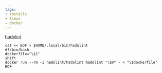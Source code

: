 ```yaml
---
tags:
- installs
- linux
- docker
---
```

[hadolint](https://github.com/hadolint/hadolint)
```shell
cat << EOF > $HOME/.local/bin/hadolint
#!/bin/bash
dockerfile="\$1"
shift
docker run --rm -i hadolint/hadolint hadolint "\$@" - < "\$dockerfile"
EOF
```